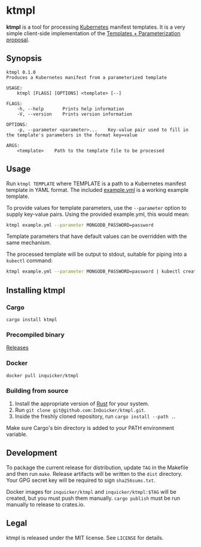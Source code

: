 # ktmpl

**ktmpl** is a tool for processing [Kubernetes](http://kubernetes.io/) manifest templates.
It is a very simple client-side implementation of the [Templates + Parameterization proposal](https://github.com/kubernetes/kubernetes/blob/master/docs/proposals/templates.md).

## Synopsis

```
ktmpl 0.1.0
Produces a Kubernetes manifest from a parameterized template

USAGE:
	ktmpl [FLAGS] [OPTIONS] <template> [--]

FLAGS:
    -h, --help       Prints help information
    -V, --version    Prints version information

OPTIONS:
    -p, --parameter <parameter>...    Key-value pair used to fill in the template's parameters in the format key=value

ARGS:
    <template>    Path to the template file to be processed
```

## Usage

Run `ktmpl TEMPLATE` where TEMPLATE is a path to a Kubernetes manifest template in YAML format.
The included [example.yml](example.yml) is a working example template.

To provide values for template parameters, use the `--parameter` option to supply key-value pairs.
Using the provided example.yml, this would mean:

``` bash
ktmpl example.yml --parameter MONGODB_PASSWORD=password
```

Template parameters that have default values can be overridden with the same mechanism.

The processed template will be output to stdout, suitable for piping into a `kubectl` command:

``` bash
ktmpl example.yml --parameter MONGODB_PASSWORD=password | kubectl create -f -
```

## Installing ktmpl

### Cargo

```
cargo install ktmpl
```

### Precompiled binary

[Releases](https://github.com/InQuicker/ktmpl/releases)

### Docker

```
docker pull inquicker/ktmpl
```

### Building from source

1. Install the appropriate version of [Rust](https://www.rust-lang.org/) for your system.
2. Run `git clone git@github.com:InQuicker/ktmpl.git`.
3. Inside the freshly cloned repository, run `cargo install --path .`.

Make sure Cargo's bin directory is added to your PATH environment variable.

## Development

To package the current release for distribution, update `TAG` in the Makefile and then run `make`.
Release artifacts will be written to the `dist` directory.
Your GPG secret key will be required to sign `sha256sums.txt`.

Docker images for `inquicker/ktmpl` and `inquicker/ktmpl:$TAG` will be created, but you must push them manually.
`cargo publish` must be run manually to release to crates.io.

## Legal

ktmpl is released under the MIT license. See `LICENSE` for details.
